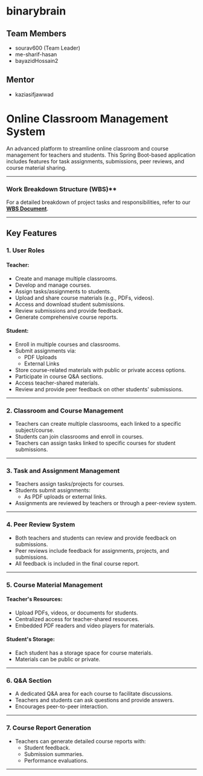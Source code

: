 # binarybrain

## Team Members
- sourav600 (Team Leader)
- me-sharif-hasan
- bayazidHossain2

## Mentor
- kaziasifjawwad

# Online Classroom Management System

An advanced platform to streamline online classroom and course management for teachers and students. This Spring Boot-based application includes features for task assignments, submissions, peer reviews, and course material sharing.

---

### Work Breakdown Structure (WBS)**
For a detailed breakdown of project tasks and responsibilities, refer to our **[WBS Document](<https://docs.google.com/spreadsheets/d/1bgchJjNJaJP7OYBhqBkN5EjsBL5wpQkKD4xSSDxRZ_Q/edit?gid=1200157808#gid=1200157808>)**.

---

## Key Features

### **1. User Roles**
#### **Teacher:**
- Create and manage multiple classrooms.
- Develop and manage courses.
- Assign tasks/assignments to students.
- Upload and share course materials (e.g., PDFs, videos).
- Access and download student submissions.
- Review submissions and provide feedback.
- Generate comprehensive course reports.

#### **Student:**
- Enroll in multiple courses and classrooms.
- Submit assignments via:
    - PDF Uploads
    - External Links
- Store course-related materials with public or private access options.
- Participate in course Q&A sections.
- Access teacher-shared materials.
- Review and provide peer feedback on other students' submissions.

---

### **2. Classroom and Course Management**
- Teachers can create multiple classrooms, each linked to a specific subject/course.
- Students can join classrooms and enroll in courses.
- Teachers can assign tasks linked to specific courses for student submissions.

---

### **3. Task and Assignment Management**
- Teachers assign tasks/projects for courses.
- Students submit assignments:
    - As PDF uploads or external links.
- Assignments are reviewed by teachers or through a peer-review system.

---

### **4. Peer Review System**
- Both teachers and students can review and provide feedback on submissions.
- Peer reviews include feedback for assignments, projects, and submissions.
- All feedback is included in the final course report.

---

### **5. Course Material Management**
#### **Teacher's Resources:**
- Upload PDFs, videos, or documents for students.
- Centralized access for teacher-shared resources.
- Embedded PDF readers and video players for materials.

#### **Student's Storage:**
- Each student has a storage space for course materials.
- Materials can be public or private.

---

### **6. Q&A Section**
- A dedicated Q&A area for each course to facilitate discussions.
- Teachers and students can ask questions and provide answers.
- Encourages peer-to-peer interaction.

---

### **7. Course Report Generation**
- Teachers can generate detailed course reports with:
    - Student feedback.
    - Submission summaries.
    - Performance evaluations.

---